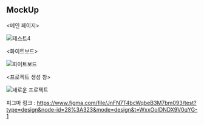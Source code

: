 ## MockUp


<메인 페이지>

![테스트4](https://github.com/Liveral/fastcampus-project-board/assets/101503612/8011d9b2-8641-4021-82c2-b7b22105c75e)


<화이트보드>

![화이트보드](https://github.com/Liveral/fastcampus-project-board/assets/101503612/bb42ab62-5dda-4183-ba33-a0d53a677218)


<프로젝트 생성 창>

![새로운 프로젝트](https://github.com/Liveral/fastcampus-project-board/assets/101503612/3cd0fe96-dfac-4421-8ed3-261d250e84f4)


피그마 링크 : https://www.figma.com/file/JnFN7T4bcWqbeB3M7bm093/test?type=design&node-id=28%3A323&mode=design&t=WxxOoIDNDX9V0qYG-1

